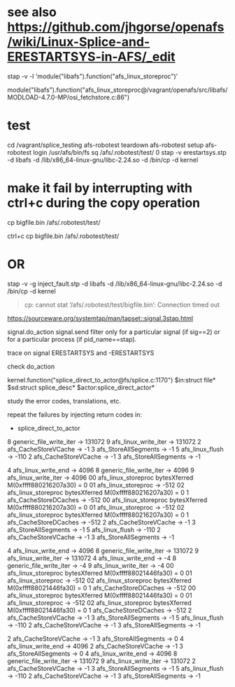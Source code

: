 # see also https://github.com/jhgorse/openafs/wiki/Linux-Splice-and-ERESTARTSYS-in-AFS/_edit

stap -v -l 'module("libafs").function("afs_linux_storeproc")'

module("libafs").function("afs_linux_storeproc@/vagrant/openafs/src/libafs/MODLOAD-4.7.0-MP/osi_fetchstore.c:86")

# test
cd /vagrant/splice_testing
afs-robotest teardown
afs-robotest setup
afs-robotest login
/usr/afs/bin/fs sq /afs/.robotest/test/ 0
stap -v erestartsys.stp -d libafs -d /lib/x86_64-linux-gnu/libc-2.24.so -d /bin/cp -d kernel

# make it fail by interrupting with ctrl+c during the copy operation
cp bigfile.bin /afs/.robotest/test/

ctrl+c
cp bigfile.bin /afs/.robotest/test/
# OR
stap -v -g inject_fault.stp -d libafs -d /lib/x86_64-linux-gnu/libc-2.24.so -d /bin/cp -d kernel
> cp: cannot stat ‘/afs/.robotest/test/bigfile.bin’: Connection timed out

https://sourceware.org/systemtap/man/tapset::signal.3stap.html

signal.do_action
signal.send
filter only for a particular signal
  (if sig==2) or for a particular process (if pid_name==stap).

trace on signal ERESTARTSYS and -ERESTARTSYS

check do_action

kernel.function("splice_direct_to_actor@fs/splice.c:1170")
  $in:struct file*
  $sd:struct splice_desc*
  $actor:splice_direct_actor*

  study the error codes, translations, etc.

repeat the failures by injecting return codes in:
* splice_direct_to_actor


8 generic_file_write_iter          -> 131072
9 afs_linux_write_iter             -> 131072
2 afs_CacheStoreVCache             -> -1
3 afs_StoreAllSegments             -> -1
5 afs_linux_flush                  -> -110
2 afs_CacheStoreVCache             -> -1
3 afs_StoreAllSegments             -> -1


4 afs_linux_write_end              -> 4096
8 generic_file_write_iter          -> 4096
9 afs_linux_write_iter             -> 4096
00 afs_linux_storeproc    bytesXferred M(0xffff880216207a30) = 0
01 afs_linux_storeproc              -> -512
02 afs_linux_storeproc    bytesXferred M(0xffff880216207a30) = 0
1 afs_CacheStoreDCaches            -> -512
00 afs_linux_storeproc    bytesXferred M(0xffff880216207a30) = 0
01 afs_linux_storeproc              -> -512
02 afs_linux_storeproc    bytesXferred M(0xffff880216207a30) = 0
1 afs_CacheStoreDCaches            -> -512
2 afs_CacheStoreVCache             -> -1
3 afs_StoreAllSegments             -> -1
5 afs_linux_flush                  -> -110
2 afs_CacheStoreVCache             -> -1
3 afs_StoreAllSegments             -> -1


4 afs_linux_write_end              -> 4096
8 generic_file_write_iter          -> 131072
9 afs_linux_write_iter             -> 131072
4 afs_linux_write_end              -> -4
8 generic_file_write_iter          -> -4
9 afs_linux_write_iter             -> -4
00 afs_linux_storeproc    bytesXferred M(0xffff88021446fa30) = 0
01 afs_linux_storeproc              -> -512
02 afs_linux_storeproc    bytesXferred M(0xffff88021446fa30) = 0
1 afs_CacheStoreDCaches            -> -512
00 afs_linux_storeproc    bytesXferred M(0xffff88021446fa30) = 0
01 afs_linux_storeproc              -> -512
02 afs_linux_storeproc    bytesXferred M(0xffff88021446fa30) = 0
1 afs_CacheStoreDCaches            -> -512
2 afs_CacheStoreVCache             -> -1
3 afs_StoreAllSegments             -> -1
5 afs_linux_flush                  -> -110
2 afs_CacheStoreVCache             -> -1
3 afs_StoreAllSegments             -> -1


2 afs_CacheStoreVCache             -> -1
3 afs_StoreAllSegments             -> 0
4 afs_linux_write_end              -> 4096
2 afs_CacheStoreVCache             -> -1
3 afs_StoreAllSegments             -> 0
4 afs_linux_write_end              -> 4096
8 generic_file_write_iter          -> 131072
9 afs_linux_write_iter             -> 131072
2 afs_CacheStoreVCache             -> -1
3 afs_StoreAllSegments             -> -1
5 afs_linux_flush                  -> -110
2 afs_CacheStoreVCache             -> -1
3 afs_StoreAllSegments             -> -1
